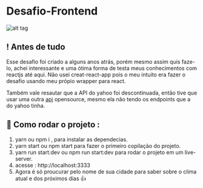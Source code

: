 # Desafio-Frontend

![alt tag](https://s3-us-west-1.amazonaws.com/1sti/1sti-transformacao.png)

## ! Antes de tudo

Esse desafio foi criado a alguns anos atrás, porém mesmo assim quis faze-lo, achei interessante e uma ótima forma de testa meus conhecimentos com reactjs até aqui.
Não usei creat-react-app pois o meu intuito era fazer o desafio usando meu própio
wrapper para react.

Também vale resautar que a API do yahoo foi descontinuada, então tive que usar uma outra
[api](https://openweathermap.org) opensource, mesmo ela não tendo os endpoints que a do yahoo tinha.

## 🚀 Como rodar o projeto :

1. yarn ou npm i , para instalar as dependecias.
2. yarn start ou npm start para fazer o primeiro copilação do projeto.
3. yarn run start:dev ou npm run start:dev para rodar o projeto em um live-server.
4. acesse : http://localhost:3333
5. Agora é só proucurar pelo nome de sua cidade para saber sobre o clima atual e dos próximos dias 👍
